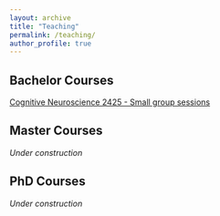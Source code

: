 ```yaml
---
layout: archive
title: "Teaching"
permalink: /teaching/
author_profile: true
---
```


## Bachelor Courses

[Cognitive Neuroscience 2425 - Small group sessions](/teaching/ncc-2425_book/index.html)

## Master Courses

_Under construction_

## PhD Courses

_Under construction_